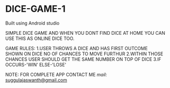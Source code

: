 # DICE-GAME-1
Built using Android studio

SIMPLE DICE GAME AND WHEN YOU DONT FIND DICE AT HOME YOU CAN USE THIS AS ONLINE DICE TOO.

GAME RULES:
1.USER THROWS A DICE AND HAS FIRST OUTCOME SHOWN ON DICE NO OF CHANCES TO MOVE FURTHUR
2.WITHIN THOSE CHANCES USER SHOULD GET THE SAME NUMBER ON TOP OF DICE
3.IF OCCURS-'WIN' ELSE-'LOSE'



NOTE: FOR COMPLETE APP CONTACT ME
*mail:* suggulajaswanth@gmail.com
